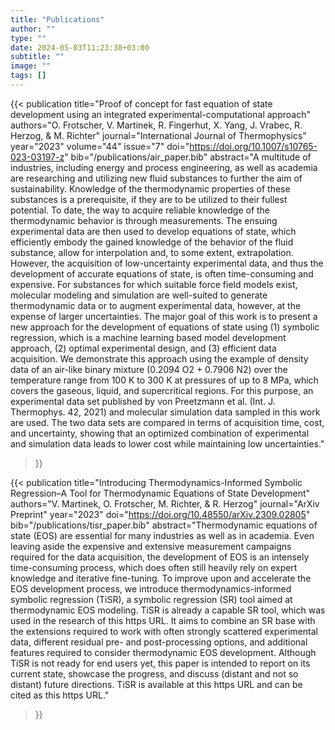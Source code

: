 ```yaml
---
title: "Publications"
author: ""
type: ""
date: 2024-05-03T11:23:38+03:00
subtitle: ""
image: ""
tags: []
---
```


{{< publication
    title="Proof of concept for fast equation of state development using an integrated experimental-computational approach"
    authors="O. Frotscher, V. Martinek, R. Fingerhut, X. Yang, J. Vrabec, R. Herzog, & M. Richter"
    journal="International Journal of Thermophysics"
    year="2023"
    volume="44"
    issue="7"
    doi="https://doi.org/10.1007/s10765-023-03197-z"
    bib="/publications/air_paper.bib"
    abstract="A multitude of industries, including energy and process engineering, as well as academia are researching and utilizing new fluid substances to further the aim of sustainability. Knowledge of the thermodynamic properties of these substances is a prerequisite, if they are to be utilized to their fullest potential. To date, the way to acquire reliable knowledge of the thermodynamic behavior is through measurements. The ensuing experimental data are then used to develop equations of state, which efficiently embody the gained knowledge of the behavior of the fluid substance, allow for interpolation and, to some extent, extrapolation. However, the acquisition of low-uncertainty experimental data, and thus the development of accurate equations of state, is often time-consuming and expensive. For substances for which suitable force field models exist, molecular modeling and simulation are well-suited to generate thermodynamic data or to augment experimental data, however, at the expense of larger uncertainties. The major goal of this work is to present a new approach for the development of equations of state using (1) symbolic regression, which is a machine learning based model development approach, (2) optimal experimental design, and (3) efficient data acquisition. We demonstrate this approach using the example of density data of an air-like binary mixture (0.2094 O2 + 0.7906 N2) over the temperature range from 100 K to 300 K at pressures of up to 8 MPa, which covers the gaseous, liquid, and supercritical regions. For this purpose, an experimental data set published by von Preetzmann et al. (Int. J. Thermophys. 42, 2021) and molecular simulation data sampled in this work are used. The two data sets are compared in terms of acquisition time, cost, and uncertainty, showing that an optimized combination of experimental and simulation data leads to lower cost while maintaining low uncertainties."
>}}                                                                                                                                                                                                                                                                                                                                                                                                                                                                                                                                                                                                                                                                                                                                                                                                                                                                                                                                                                                                                                                                                                                                                                                                                                                                                                                                                                                                                                                                                                                                        

{{< publication
    title="Introducing Thermodynamics-Informed Symbolic Regression–A Tool for Thermodynamic Equations of State Development"
    authors="V. Martinek, O. Frotscher, M. Richter, & R. Herzog"
    journal="ArXiv Preprint"
    year="2023"
    doi="https://doi.org/10.48550/arXiv.2309.02805"
    bib="/publications/tisr_paper.bib"
    abstract="Thermodynamic equations of state (EOS) are essential for many industries as well as in academia. Even leaving aside the expensive and extensive measurement campaigns required for the data acquisition, the development of EOS is an intensely time-consuming process, which does often still heavily rely on expert knowledge and iterative fine-tuning. To improve upon and accelerate the EOS development process, we introduce thermodynamics-informed symbolic regression (TiSR), a symbolic regression (SR) tool aimed at thermodynamic EOS modeling. TiSR is already a capable SR tool, which was used in the research of this https URL. It aims to combine an SR base with the extensions required to work with often strongly scattered experimental data, different residual pre- and post-processing options, and additional features required to consider thermodynamic EOS development. Although TiSR is not ready for end users yet, this paper is intended to report on its current state, showcase the progress, and discuss (distant and not so distant) future directions. TiSR is available at this https URL and can be cited as this https URL."
>}}

